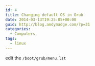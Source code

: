 ```yaml
---
id: 4
title: Changing default OS in Grub
date: 2014-03-13T19:25:05+00:00
guid: http://blog.andymadge.com/?p=31
categories:
  - Computers
tags:
  - linux
---
```

edit the `/boot/grub/menu.lst`